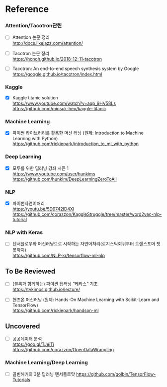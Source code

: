 # Reference

### Attention/Tacotron관련 
- [ ] Attention 논문 정리   
http://docs.likejazz.com/attention/  

- [ ] Tacotron 논문 정리  
https://hcnoh.github.io/2018-12-11-tacotron

- [ ] Tacotron: An end-to-end speech synthesis system by Google  
https://google.github.io/tacotron/index.html

### Kaggle 
- [X] Kaggle titanic solution  
https://www.youtube.com/watch?v=aqp_9HV58Ls
https://github.com/minsuk-heo/kaggle-titanic  

### Machine Learning
- [X] 파이썬 라이브러리를 활용한 머신 러닝 (원제: Introduction to Machine Learning with Python)  
https://github.com/rickiepark/introduction_to_ml_with_python

### Deep Learning
- [X] 모두를 위한 딥러닝 강좌 시즌 1  
https://www.youtube.com/user/hunkims  
https://github.com/hunkim/DeepLearningZeroToAll

### NLP
- [X] 파이썬자연어처리  
https://youtu.be/5D9742ID4XI  
https://github.com/corazzon/KaggleStruggle/tree/master/word2vec-nlp-tutorial

### NLP with Keras
- [ ] 텐서플로우와 머신러닝으로 시작하는 자연어처리(로지스틱회귀부터 트랜스포머 챗봇까지)  
https://github.com/NLP-kr/tensorflow-ml-nlp

## To Be Reviewed

- [ ] (블록과 함께하는) 파이썬 딥러닝 “케라스” 기초  
https://tykimos.github.io/lecture/

- [ ] 핸즈온 머신러닝 (원제: Hands-On Machine Learning with Scikit-Learn and TensorFlow)  
https://github.com/rickiepark/handson-ml

## Uncovered

- [ ] 공공데이터 분석   
https://goo.gl/TJeiTi     
https://github.com/corazzon/OpenDataWrangling

### Machine Learning/Deep Learning

- [ ] 골빈해커의 3분 딥러닝 텐서플로맛
https://github.com/golbin/TensorFlow-Tutorials  


